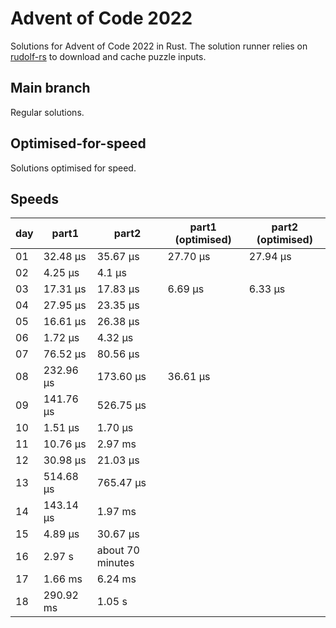 # Advent of Code 2022

Solutions for Advent of Code 2022 in Rust. The solution runner relies on
[rudolf-rs](https://github.com/wallabythree/rudolf-rs) to download and cache
puzzle inputs.

## Main branch

Regular solutions.

## Optimised-for-speed

Solutions optimised for speed.

## Speeds

day | part1 | part2 | part1 (optimised) | part2 (optimised)
---|---|---|---|---
01 | 32.48 µs | 35.67 µs | 27.70 µs | 27.94 µs
02 | 4.25 µs | 4.1 µs | | 
03 | 17.31 µs | 17.83 µs | 6.69 µs | 6.33 µs
04 | 27.95 µs | 23.35 µs | |
05 | 16.61 µs | 26.38 µs | |
06 | 1.72 µs | 4.32 µs | |
07 | 76.52 µs | 80.56 µs | | 
08 | 232.96 µs | 173.60 µs | 36.61 µs | 
09 | 141.76 µs | 526.75 µs | | 
10 | 1.51 µs | 1.70 µs | | 
11 | 10.76 µs | 2.97 ms | | 
12 | 30.98 µs | 21.03 µs | | 
13 | 514.68 µs | 765.47 µs | | 
14 | 143.14 µs | 1.97 ms | | 
15 | 4.89 µs | 30.67 µs | | 
16 | 2.97 s | about 70 minutes | | 
17 | 1.66 ms | 6.24 ms | | 
18 | 290.92 ms | 1.05 s | | 

